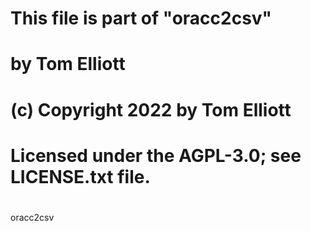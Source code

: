 # This file is part of "oracc2csv"
# by Tom Elliott
# (c) Copyright 2022 by Tom Elliott
# Licensed under the AGPL-3.0; see LICENSE.txt file.
#
oracc2csv
